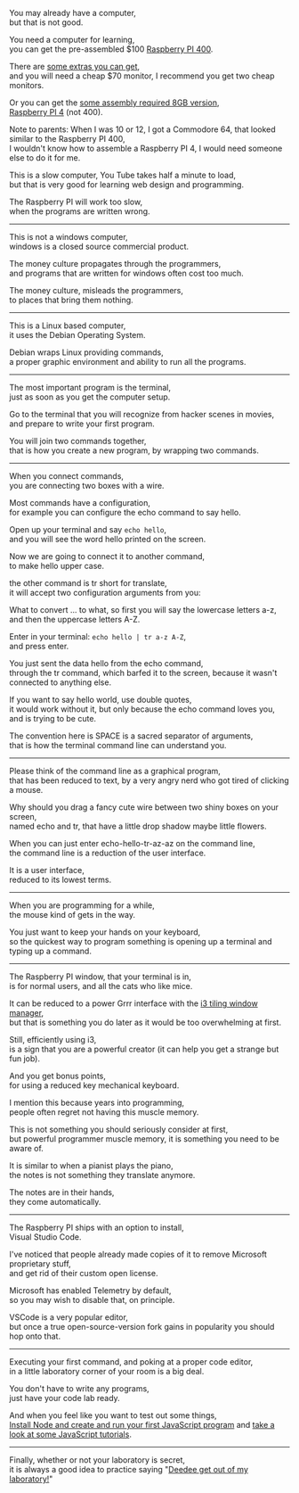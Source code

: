 You may already have a computer,\
but that is not good.

You need a computer for learning,\
you can get the pre-assembled $100 [Raspberry PI 400](https://www.raspberrypi.com/products/raspberry-pi-400/).

There are [some extras you can get](https://www.canakit.com/raspberry-pi-400-desktop-computer-kit.html?cid=usd\&src=raspberrypi),\
and you will need a cheap $70 monitor, I recommend you get two cheap monitors.

Or you can get the [some assembly required 8GB version](https://www.youtube.com/watch?v=n-4IxW9cgN4),\
[Raspberry PI 4](https://www.canakit.com/raspberry-pi/pi-4-kits) (not 400).

Note to parents: When I was 10 or 12, I got a Commodore 64, that looked similar to the Raspberry PI 400,\
I wouldn't know how to assemble a Raspberry PI 4, I would need someone else to do it for me.

This is a slow computer, You Tube takes half a minute to load,\
but that is very good for learning web design and programming.

The Raspberry PI will work too slow,\
when the programs are written wrong.

---

This is not a windows computer,\
windows is a closed source commercial product.

The money culture propagates through the programmers,\
and programs that are written for windows often cost too much.

The money culture, misleads the programmers,\
to places that bring them nothing.

---

This is a Linux based computer,\
it uses the Debian Operating System.

Debian wraps Linux providing commands,\
a proper graphic environment and ability to run all the programs.

---

The most important program is the terminal,\
just as soon as you get the computer setup.

Go to the terminal that you will recognize from hacker scenes in movies,\
and prepare to write your first program.

You will join two commands together,\
that is how you create a new program, by wrapping two commands.

---

When you connect commands,\
you are connecting two boxes with a wire.

Most commands have a configuration,\
for example you can configure the echo command to say hello.

Open up your terminal and say `echo hello`,\
and you will see the word hello printed on the screen.

Now we are going to connect it to another command,\
to make hello upper case.

the other command is tr short for translate,\
it will accept two configuration arguments from you:

What to convert ... to what, so first you will say the lowercase letters a-z,\
and then the uppercase letters A-Z.

Enter in your terminal: `echo hello | tr a-z A-Z`,\
and press enter.

You just sent the data hello from the echo command,\
through the tr command, which barfed it to the screen, because it wasn't connected to anything else.

If you want to say hello world, use double quotes,\
it would work without it, but only because the echo command loves you, and is trying to be cute.

The convention here is SPACE is a sacred separator of arguments,\
that is how the terminal command line can understand you.

---

Please think of the command line as a graphical program,\
that has been reduced to text, by a very angry nerd who got tired of clicking a mouse.

Why should you drag a fancy cute wire between two shiny boxes on your screen,\
named echo and tr, that have a little drop shadow maybe little flowers.

When you can just enter echo-hello-tr-az-az on the command line,\
the command line is a reduction of the user interface.

It is a user interface,\
reduced to its lowest terms.

---

When you are programming for a while,\
the mouse kind of gets in the way.

You just want to keep your hands on your keyboard,\
so the quickest way to program something is opening up a terminal and typing up a command.

---

The Raspberry PI window, that your terminal is in,\
is for normal users, and all the cats who like mice.

It can be reduced to a power Grrr interface with the [i3 tiling window manager](https://www.youtube.com/watch?v=RaP7sNCJYV0\&t=208s),\
but that is something you do later as it would be too overwhelming at first.

Still, efficiently using i3,\
is a sign that you are a powerful creator (it can help you get a strange but fun job).

And you get bonus points,\
for using a reduced key mechanical keyboard.

I mention this because years into programming,\
people often regret not having this muscle memory.

This is not something you should seriously consider at first,\
but powerful programmer muscle memory, it is something you need to be aware of.

It is similar to when a pianist plays the piano,\
the notes is not something they translate anymore.

The notes are in their hands,\
they come automatically.

---

The Raspberry PI ships with an option to install,\
Visual Studio Code.

I've noticed that people already made copies of it to remove Microsoft proprietary stuff,\
and get rid of their custom open license.

Microsoft has enabled Telemetry by default,\
so you may wish to disable that, on principle.

VSCode is a very popular editor,\
but once a true open-source-version fork gains in popularity you should hop onto that.

---

Executing your first command, and poking at a proper code editor,\
in a little laboratory corner of your room is a big deal.

You don't have to write any programs,\
just have your code lab ready.

And when you feel like you want to test out some things,\
[Install Node and create and run your first JavaScript program](https://www.youtube.com/watch?v=oFdlRcRl5aQ) and [take a look at some JavaScript tutorials](https://www.youtube.com/results?search_query=javascript+tutorial+for+beginners).

---

Finally, whether or not your laboratory is secret,\
it is always a good idea to practice saying "[Deedee get out of my laboratory!](https://www.youtube.com/watch?v=AkY3BjEQ9mI\&t=4s)"
